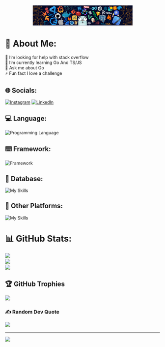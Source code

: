 <p align="center">
  <img width="325" src="./img/header_.jpg">
</p>

# 💫 About Me:
🤝 I’m looking for help with stack overflow<br>🌱 I’m currently learning Go And TS/JS<br>💬 Ask me about Go<br>⚡ Fun fact I love a challenge

## 🌐 Socials:
[![Instagram](https://img.shields.io/badge/Instagram-%23E4405F.svg?logo=Instagram&logoColor=white)](https://instagram.com/seno_rama_dhani) [![LinkedIn](https://img.shields.io/badge/LinkedIn-%230077B5.svg?logo=linkedin&logoColor=white)](https://linkedin.com/in/seno-rama-dhani-6a8775232) 

## 💻 Language:
![Programming Language](https://skillicons.dev/icons?i=html,css,go,js,ts)

## ⌨️ Framework:
![Framework](https://skillicons.dev/icons?i=solidjs,svelte,sass)

## 💾 Database:
![My Skills](https://skillicons.dev/icons?i=postgres,redis)

## 🔋 Other Platforms: 
![My Skills](https://skillicons.dev/icons?i=docker,discord,git,idea,postman,raspberrypi)

# 📊 GitHub Stats:
![](https://github-readme-stats.vercel.app/api?username=raa11dev&theme=tokyonight&hide_border=true&include_all_commits=false&count_private=false)<br/>
![](https://github-readme-streak-stats.herokuapp.com/?user=raa11dev&theme=tokyonight&hide_border=true)<br/>
![](https://github-readme-stats.vercel.app/api/top-langs/?username=raa11dev&theme=tokyonight&hide_border=true&include_all_commits=false&count_private=false&layout=compact)

## 🏆 GitHub Trophies
![](https://github-profile-trophy.vercel.app/?username=raa11dev&theme=tokyonight&no-frame=true&no-bg=false&margin-w=4)

### ✍️ Random Dev Quote
![](https://quotes-github-readme.vercel.app/api?type=vetical&theme=radical)

---
[![](https://visitcount.itsvg.in/api?id=raa11dev&icon=6&color=1)](https://visitcount.itsvg.in)
